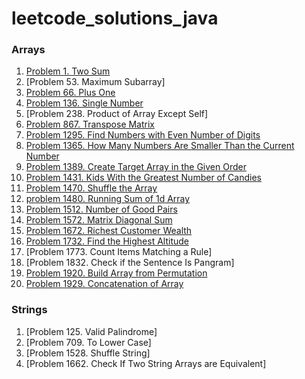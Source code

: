 # leetcode_solutions_java

### Arrays

1. [Problem 1. Two Sum](https://leetcode.com/problems/two-sum/solutions/3683744/java-code-with-time-and-space-complexity/)
2. [Problem 53. Maximum Subarray]
3. [Problem 66. Plus One](https://leetcode.com/problems/plus-one/solutions/3679889/java-code-with-time-and-space-complexity/)
4. [Problem 136. Single Number](https://leetcode.com/problems/single-number/solutions/3679918/java-code-with-time-and-space-complexity/)
5. [Problem 238. Product of Array Except Self]
6. [Problem 867. Transpose Matrix](https://leetcode.com/problems/transpose-matrix/solutions/3679948/java-code-with-time-and-space-complexity/)
7. [Problem 1295. Find Numbers with Even Number of Digits](https://leetcode.com/problems/find-numbers-with-even-number-of-digits/solutions/3683729/java-code-with-time-and-space-complexity/)
8. [Problem 1365. How Many Numbers Are Smaller Than the Current Number](https://leetcode.com/problems/how-many-numbers-are-smaller-than-the-current-number/solutions/3675354/java-code-time-and-space-complexity/)
9. [Problem 1389. Create Target Array in the Given Order](https://leetcode.com/problems/create-target-array-in-the-given-order/solutions/3679963/java-code-with-time-and-space-complexity/)
10. [Problem 1431. Kids With the Greatest Number of Candies](https://leetcode.com/problems/kids-with-the-greatest-number-of-candies/solutions/3675330/java-code-with-time-and-space-complexity/)
11. [Problem 1470. Shuffle the Array](https://leetcode.com/problems/shuffle-the-array/solutions/3675319/java-code-with-time-and-space-complexity/)
12. [problem 1480. Running Sum of 1d Array](https://leetcode.com/problems/running-sum-of-1d-array/solutions/3673660/java-code-time-and-space-complexity/)
13. [Problem 1512. Number of Good Pairs](https://leetcode.com/problems/number-of-good-pairs/solutions/3675334/java-code-with-time-and-space-complexity/)
14. [Problem 1572. Matrix Diagonal Sum](https://leetcode.com/problems/matrix-diagonal-sum/solutions/3683782/java-code-with-time-and-space-complexity/)
15. [Problem 1672. Richest Customer Wealth](https://leetcode.com/problems/richest-customer-wealth/solutions/3673695/java-code-with-time-and-space-complexity/)
16. [Problem 1732. Find the Highest Altitude](https://leetcode.com/problems/find-the-highest-altitude/solutions/3683797/java-code-with-time-and-space-complexity/)
17. [Problem 1773. Count Items Matching a Rule]
18. [Problem 1832. Check if the Sentence Is Pangram]
19. [Problem 1920. Build Array from Permutation](https://leetcode.com/problems/build-array-from-permutation/solutions/3673491/java-code-with-time-and-space-complexity-problem-1920/)
20. [Problem 1929. Concatenation of Array](https://leetcode.com/problems/concatenation-of-array/solutions/3673643/java-code-with-time-and-space-complexity/)


### Strings

1. [Problem 125. Valid Palindrome]
2. [Problem 709. To Lower Case]
3. [Problem 1528. Shuffle String]
4. [Problem 1662. Check If Two String Arrays are Equivalent]
